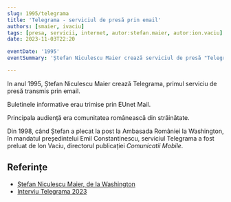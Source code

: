 ```yaml
---
slug: 1995/telegrama
title: 'Telegrama - serviciul de presă prin email'
authors: [smaier, ivaciu]
tags: [presa, servicii, internet, autor:stefan.maier, autor:ion.vaciu]
date: 2023-11-03T22:20

eventDate: '1995'
eventSummary: 'Ștefan Niculescu Maier crează serviciul de presă "Telegrama"'

---
```


In anul 1995, Ștefan Niculescu Maier crează Telegrama, primul
serviciu de presă transmis prin email.

<!-- truncate -->

Buletinele informative erau trimise prin EUnet Mail.

Principala audiență era comunitatea românească din străinătate.

Din 1998, când Ștefan a plecat la post la Ambasada României la Washington,
în mandatul președintelui Emil Constantinescu, serviciul Telegrama
a fost preluat de Ion Vaciu, directorul publicației _Comunicatii Mobile_.

## Referințe

- [Ștefan Niculescu Maier, de la Washington](https://ziaristii.com/exclusiv-stefan-niculescu-maier-de-la-washington-despre-moartea-colegului-sau-de-complot-anti-ceausist-mihai-creanga/)
- [Interviu Telegrama 2023](https://www.youtube.com/watch?v=M5sL2wEWtbM)
